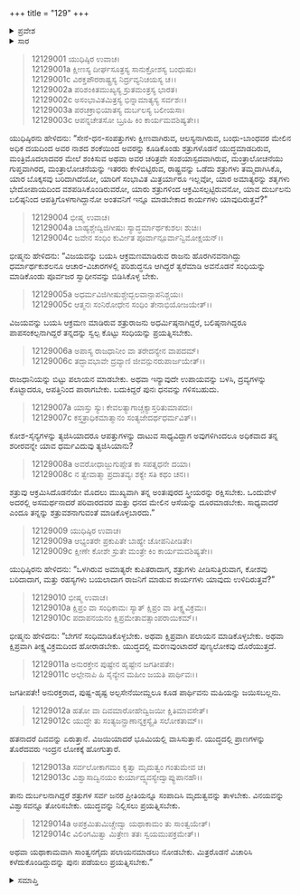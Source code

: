 +++
title = "129"
+++

<details><summary>ಪ್ರವೇಶ</summary>


।।   ಓಂ ಓಂ ನಮೋ ನಾರಾಯಣಾಯ।।   ಶ್ರೀ ವೇದವ್ಯಾಸಾಯ ನಮಃ ।।

ಶ್ರೀ ಕೃಷ್ಣದ್ವೈಪಾಯನ ವೇದವ್ಯಾಸ ವಿರಚಿತ  

**ಶ್ರೀ ಮಹಾಭಾರತ**

**ಶಾಂತಿ ಪರ್ವ**

**ಆಪದ್ಧರ್ಮ ಪರ್ವ**

**ಅಧ್ಯಾಯ 129**


</details>

<details><summary>ಸಾರ</summary>

ಆಪತ್ತಿನಲ್ಲಿರುವ ರಾಜನ ಕಾರ್ಯಗಳ ಕುರಿತಾದ ಯುಧಿಷ್ಠಿರನ ಪ್ರಶ್ನೆಗಳಿಗೆ ಭೀಷ್ಮನು ಉತ್ತರಿಸಿದುದು (1-14).


</details>



> 12129001 ಯುಧಿಷ್ಠಿರ ಉವಾಚ।  
12129001a ಕ್ಷೀಣಸ್ಯ ದೀರ್ಘಸೂತ್ರಸ್ಯ ಸಾನುಕ್ರೋಶಸ್ಯ ಬಂಧುಷು।  
12129001c ವಿರಕ್ತಪೌರರಾಷ್ಟ್ರಸ್ಯ ನಿರ್ದ್ರವ್ಯನಿಚಯಸ್ಯ ಚ।।  
12129002a ಪರಿಶಂಕಿತಮುಖ್ಯಸ್ಯ ಸ್ರುತಮಂತ್ರಸ್ಯ ಭಾರತ।  
12129002c ಅಸಂಭಾವಿತಮಿತ್ರಸ್ಯ ಭಿನ್ನಾಮಾತ್ಯಸ್ಯ ಸರ್ವಶಃ।।  
12129003a ಪರಚಕ್ರಾಭಿಯಾತಸ್ಯ ದುರ್ಬಲಸ್ಯ ಬಲೀಯಸಾ।  
12129003c ಆಪನ್ನಚೇತಸೋ ಬ್ರೂಹಿ ಕಿಂ ಕಾರ್ಯಮವಶಿಷ್ಯತೇ।।

ಯುಧಿಷ್ಠಿರನು ಹೇಳಿದನು: “ಸೇನೆ-ಧನ-ಸಂಪತ್ತುಗಳು ಕ್ಷೀಣವಾಗಿರುವ, ಆಲಸ್ಯನಾಗಿರುವ, ಬಂಧು-ಬಾಂಧವರ ಮೇಲಿನ ಅಧಿಕ ದಯದಿಂದ ಅವರ ನಾಶದ ಶಂಕೆಯಿಂದ ಅವರನ್ನು ಕೂಡಿಕೊಂಡು ಶತ್ರುಗಳೊಡನೆ ಯುದ್ಧಮಾಡದಿರುವ, ಮಂತ್ರಿಮೊದಲಾದವರ ಮೇಲೆ ಶಂಕಿಸುವ ಅಥವಾ ಅವರ ಚರಿತ್ರವೇ ಸಂಶಯಾಸ್ಪದವಾಗಿರುವ, ಮಂತ್ರಾಲೋಚನೆಯು ಗುಪ್ತವಾಗಿರದ, ಮಂತ್ರಾಲೋಚನೆಯನ್ನು ಇತರರು ಕೇಳಿಬಿಟ್ಟಿರುವ, ರಾಷ್ಟ್ರವನ್ನು ಒಡೆದು ಶತ್ರುಗಳು ತಮ್ಮದಾಗಿಸಿಕೊ, ಯಾರ ಬೊಕ್ಕಸವು ಬರಿದಾಗಿದೆಯೋ, ಯಾರಿಗೆ ಸಂಭಾವಿತ ಮಿತ್ರರ್ಯಾರೂ ಇಲ್ಲವೋ, ಯಾರ ಅಮಾತ್ಯರನ್ನು ಶತೃಗಳು ಭೇದೋಪಾಯದಿಂದ ವಶಪಡಿಸಿಕೊಂಡಿರುವರೋ, ಯಾರು ಶತ್ರುಗಳಿಂದ ಆಕ್ರಮಿಸಲ್ಪಟ್ಟಿರುವನೋ, ಯಾವ ದುರ್ಬಲನು ಬಲಿಷ್ಠನಿಂದ ಆಪತ್ತಿಗೊಳಗಾಗಿದ್ದಾನೋ ಅಂತವನಿಗೆ ಇನ್ನೂ ಮಾಡಬೇಕಾದ ಕಾರ್ಯಗಳು ಯಾವುದಿರುತ್ತವೆ?”

> 12129004 ಭೀಷ್ಮ ಉವಾಚ।   
12129004a ಬಾಹ್ಯಶ್ಚೇದ್ವಿಜಿಗೀಷುಃ ಸ್ಯಾದ್ಧರ್ಮಾರ್ಥಕುಶಲಃ ಶುಚಿಃ।  
12129004c ಜವೇನ ಸಂಧಿಂ ಕುರ್ವೀತ ಪೂರ್ವಾನ್ಪೂರ್ವಾನ್ವಿಮೋಕ್ಷಯನ್।।

ಭೀಷ್ಮನು ಹೇಳಿದನು: “ವಿಜಯವನ್ನು ಬಯಸಿ ಆಕ್ರಮಣಮಾಡಿರುವ ರಾಜನು ಹೊರಗಿನವನಾಗಿದ್ದು ಧರ್ಮಾರ್ಥಕುಶಲನೂ ಆಚಾರ-ವಿಚಾರಗಳಲ್ಲಿ ಪರಿಶುದ್ಧನೂ ಆಗಿದ್ದರೆ ತ್ವರೆಮಾಡಿ ಅವನೊಡನೆ ಸಂಧಿಯನ್ನು ಮಾಡಿಕೊಂಡು ಪೂರ್ವಜರ ಸ್ವಾಧೀನವನ್ನು ಬಿಡಿಸಿಕೊಳ್ಳ ಬೇಕು.

> 12129005a ಅಧರ್ಮವಿಜಿಗೀಷುಶ್ಚೇದ್ಬಲವಾನ್ಪಾಪನಿಶ್ಚಯಃ।  
12129005c ಆತ್ಮನಃ ಸಂನಿರೋಧೇನ ಸಂಧಿಂ ತೇನಾಭಿಯೋಜಯೇತ್।।

ವಿಜಯವನ್ನು ಬಯಸಿ ಆಕ್ರಮಣ ಮಾಡಿರುವ ಶತ್ರುರಾಜನು ಅಧರ್ಮಿಷ್ಠನಾಗಿದ್ದರೆ, ಬಲಿಷ್ಠನಾಗಿದ್ದರೂ ಪಾಪಸಂಕಲ್ಪನಾಗಿದ್ದರೆ ತನ್ನದನ್ನು ಸ್ವಲ್ಪ ಕೊಟ್ಟು ಸಂಧಿಯನ್ನು ಪ್ರಯತ್ನಿಸಬೇಕು.

> 12129006a ಅಪಾಸ್ಯ ರಾಜಧಾನೀಂ ವಾ ತರೇದನ್ಯೇನ ವಾಪದಮ್।  
12129006c ತದ್ಭಾವಭಾವೇ ದ್ರವ್ಯಾಣಿ ಜೀವನ್ಪುನರುಪಾರ್ಜಯೇತ್।।

ರಾಜಧಾನಿಯನ್ನು ಬಿಟ್ಟು ಪಲಾಯನ ಮಾಡಬೇಕು. ಅಥವಾ ಇನ್ಯಾವುದೇ ಉಪಾಯವನ್ನು ಬಳಸಿ, ದ್ರವ್ಯಗಳನ್ನು ಕೊಟ್ಟಾದರೂ, ಆಪತ್ತಿನಿಂದ ಪಾರಾಗಬೇಕು. ಬದುಕಿದ್ದರೆ ಪುನಃ ಧನವನ್ನು ಗಳಿಸಬಹುದು.

> 12129007a ಯಾಸ್ತು ಸ್ಯುಃ ಕೇವಲತ್ಯಾಗಾಚ್ಚಕ್ಯಾಸ್ತರಿತುಮಾಪದಃ।  
12129007c ಕಸ್ತತ್ರಾಧಿಕಮಾತ್ಮಾನಂ ಸಂತ್ಯಜೇದರ್ಥಧರ್ಮವಿತ್।।

ಕೋಶ-ಸೈನ್ಯಗಳನ್ನು ತ್ಯಜಿಸಿಯಾದರೂ ಆಪತ್ತುಗಳನ್ನು ದಾಟುವ ಸಾಧ್ಯವಿದ್ದಾಗ ಅವುಗಳಿಗಿಂದಲೂ ಅಧಿಕವಾದ ತನ್ನ ಶರೀರವನ್ನೇ ಯಾವ ಧರ್ಮವಿದುವು ತ್ಯಜಿಸಿಯಾನು?

> 12129008a ಅವರೋಧಾಜ್ಜುಗುಪ್ಸೇತ ಕಾ ಸಪತ್ನಧನೇ ದಯಾ।  
12129008c ನ ತ್ವೇವಾತ್ಮಾ ಪ್ರದಾತವ್ಯಃ ಶಕ್ಯೇ ಸತಿ ಕಥಂ ಚನ।।

ಶತ್ರುವು ಆಕ್ರಮಿಸಿದೊಡನೆಯೇ ಮೊದಲು ಮುಖ್ಯವಾಗಿ ತನ್ನ ಅಂತಃಪುರದ ಸ್ತ್ರೀಯರನ್ನು ರಕ್ಷಿಸಬೇಕು. ಒಂದುವೇಳೆ ಅದರಲ್ಲಿ ಅಸಮರ್ಥನಾದರೆ ಪರಿವಾರದವರ ಮತ್ತು ಧನದ ಮೇಲಿನ ಆಸೆಯನ್ನು ದೂರಮಾಡಬೇಕು. ಸಾಧ್ಯವಾದರೆ ಎಂದೂ ತನ್ನನ್ನು ಶತ್ರುವಶನಾಗುವಂತೆ ಮಾಡಿಕೊಳ್ಳಬಾರದು.”

> 12129009 ಯುಧಿಷ್ಠಿರ ಉವಾಚ।  
12129009a ಆಭ್ಯಂತರೇ ಪ್ರಕುಪಿತೇ ಬಾಹ್ಯೇ ಚೋಪನಿಪೀಡಿತೇ।  
12129009c ಕ್ಷೀಣೇ ಕೋಶೇ ಸ್ರುತೇ ಮಂತ್ರೇ ಕಿಂ ಕಾರ್ಯಮವಶಿಷ್ಯತೇ।।

ಯುಧಿಷ್ಠಿರನು ಹೇಳಿದನು: “ಒಳಗಿರುವ ಅಮಾತ್ಯರೇ ಕುಪಿತರಾದಾಗ, ಶತ್ರುಗಳು ಪೀಡಿಸುತ್ತಿರುವಾಗ, ಕೋಶವು ಬರಿದಾದಾಗ, ಮತ್ತು ರಹಸ್ಯಗಳು ಬಯಲಾದಾಗ ರಾಜನಿಗೆ ಮಾಡುವ ಕಾರ್ಯಗಳು ಯಾವುದು ಉಳಿದಿರುತ್ತವೆ?”

> 12129010 ಭೀಷ್ಮ ಉವಾಚ।  
12129010a ಕ್ಷಿಪ್ರಂ ವಾ ಸಂಧಿಕಾಮಃ ಸ್ಯಾತ್ ಕ್ಷಿಪ್ರಂ ವಾ ತೀಕ್ಷ್ಣವಿಕ್ರಮಃ।  
12129010c ಪದಾಪನಯನಂ ಕ್ಷಿಪ್ರಮೇತಾವತ್ಸಾಂಪರಾಯಿಕಮ್।।

ಭೀಷ್ಮನು ಹೇಳಿದನು: “ಬೇಗನೆ ಸಂಧಿಮಾಡಿಕೊಳ್ಳಬೇಕು. ಅಥವಾ ಕ್ಷಿಪ್ರವಾಗಿ ಪಲಾಯನ ಮಾಡಿಕೊಳ್ಳಬೇಕು. ಅಥವಾ ಕ್ಷಿಪ್ರವಾಗಿ ತೀಕ್ಷ್ಣವಿಕ್ರಮದಿಂದ ಹೋರಾಡಬೇಕು. ಯುದ್ಧದಲ್ಲಿ ಮರಣವುಂಟಾದರೆ ಪುಣ್ಯಲೋಕವು ದೊರೆಯುತ್ತದೆ.

> 12129011a ಅನುರಕ್ತೇನ ಪುಷ್ಟೇನ ಹೃಷ್ಟೇನ ಜಗತೀಪತೇ।  
12129011c ಅಲ್ಪೇನಾಪಿ ಹಿ ಸೈನ್ಯೇನ ಮಹೀಂ ಜಯತಿ ಪಾರ್ಥಿವಃ।।

ಜಗತೀಪತೇ! ಅನುರಕ್ತರಾದ, ಪುಷ್ಟ-ಹೃಷ್ಟ ಅಲ್ಪಸೇನೆಯೀಮ್ದಲೂ ಕೂಡ ಪಾರ್ಥಿವನು ಮಹಿಯನ್ನು ಜಯಿಸಬಲ್ಲನು.

> 12129012a ಹತೋ ವಾ ದಿವಮಾರೋಹೇದ್ವಿಜಯೀ ಕ್ಷಿತಿಮಾವಸೇತ್।  
12129012c ಯುದ್ಧೇ ತು ಸಂತ್ಯಜನ್ಪ್ರಾಣಾನ್ಶಕ್ರಸ್ಯೈತಿ ಸಲೋಕತಾಮ್।।

ಹತನಾದರೆ ದಿವವನ್ನು ಏರುತ್ತಾನೆ. ವಿಜಯಿಯಾದರೆ ಭೂಮಿಯಲ್ಲಿ ವಾಸಿಸುತ್ತಾನೆ. ಯುದ್ಧದಲ್ಲಿ ಪ್ರಾಣಗಳನ್ನು ತೊರೆದವರು ಇಂದ್ರನ ಲೋಕಕ್ಕೆ ಹೋಗುತ್ತಾರೆ.

> 12129013a ಸರ್ವಲೋಕಾಗಮಂ ಕೃತ್ವಾ ಮೃದುತ್ವಂ ಗಂತುಮೇವ ಚ।  
12129013c ವಿಶ್ವಾಸಾದ್ವಿನಯಂ ಕುರ್ಯಾದ್ವ್ಯವಸ್ಯೇದ್ವಾಪ್ಯುಪಾನಹೌ।।

ತಾನು ದುರ್ಬಲನಾಗಿದ್ದರೆ ಶತ್ರುಗಳ ಸರ್ವ ಜನರ ಪ್ರೀತಿಯನ್ನೂ ಸಂಪಾದಿಸಿ ಮೃದುತ್ವವನ್ನು ತಾಳಬೇಕು. ವಿನಯವನ್ನು ವಿಶ್ವಾಸವನ್ನೂ ತೋರಿಸಬೇಕು. ಯುದ್ಧವನ್ನು ನಿಲ್ಲಿಸಲು ಪ್ರಯತ್ನಿಸಬೇಕು.

> 12129014a ಅಪಕ್ರಮಿತುಮಿಚ್ಚೇದ್ವಾ ಯಥಾಕಾಮಂ ತು ಸಾಂತ್ವಯೇತ್।  
12129014c ವಿಲಿಂಗಮಿತ್ವಾ ಮಿತ್ರೇಣ ತತಃ ಸ್ವಯಮುಪಕ್ರಮೇತ್।।

ಅಥವಾ ಯಥಾಕಾಮವಾಗಿ ಸಾಂತ್ವನಗೈದು ಪಲಾಯನಮಾಡಲು ನೋಡಬೇಕು. ಮಿತ್ರರೊಡನೆ ವಿಚಾರಿಸಿ ಕಳೆದುಕೊಂಡಿದ್ದುದನ್ನು ಪುನಃ ಪಡೆಯಲು ಪ್ರಯತ್ನಿಸಬೇಕು.”



<details><summary>ಸಮಾಪ್ತಿ</summary>

ಇತಿ ಶ್ರೀಮಹಾಭಾರತೇ ಶಾಂತಿ ಪರ್ವಣಿ ಆಪದ್ಧರ್ಮ ಪರ್ವಣಿ ಏಕೋನತ್ರಿಂಶಾತ್ಯಧಿಕಶತತಮೋಽಧ್ಯಾಯಃ।।  
ಇದು ಶ್ರೀಮಹಾಭಾರತದಲ್ಲಿ ಶಾಂತಿ ಪರ್ವದಲ್ಲಿ ಆಪದ್ಧರ್ಮ ಪರ್ವದಲ್ಲಿ ನೂರಾಇಪ್ಪತ್ತೊಂಭತ್ತನೇ ಅಧ್ಯಾಯವು.


</details>
